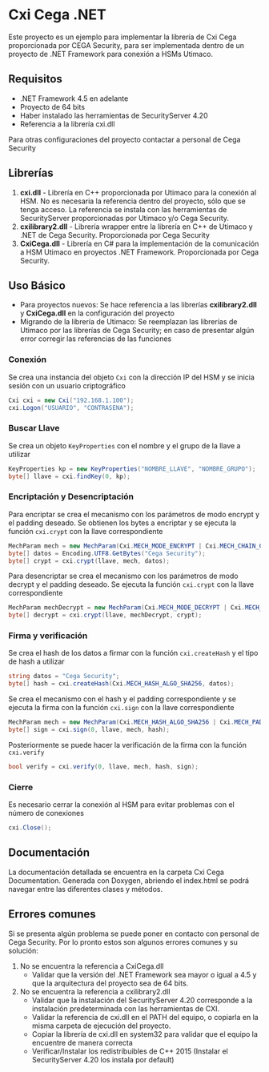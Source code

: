 # Cxi Cega .NET
Este proyecto es un ejemplo para implementar la librería de Cxi Cega proporcionada por CEGA Security, para ser implementada dentro de un proyecto de .NET Framework para conexión a HSMs Utimaco. 

## Requisitos
- .NET Framework 4.5 en adelante
- Proyecto de 64 bits
- Haber instalado las herramientas de SecurityServer 4.20
- Referencia a la librería cxi.dll

Para otras configuraciones del proyecto contactar a personal de Cega Security

## Librerías
1. **cxi.dll** - Librería en C++ proporcionada por Utimaco para la conexión al HSM. No es necesaria la referencia dentro del proyecto, sólo que se tenga acceso. La referencia se instala con las herramientas de SecurityServer proporcionadas por Utimaco y/o Cega Security.
2. **cxilibrary2.dll** - Librería wrapper entre la librería en C++ de Utimaco y .NET de Cega Security. Proporcionada por Cega Security
3. **CxiCega.dll** - Librería en C# para la implementación de la comunicación a HSM Utimaco en proyectos .NET Framework. Proporcionada por Cega Security.

## Uso Básico
- Para proyectos nuevos: Se hace referencia a las librerías **cxilibrary2.dll** y **CxiCega.dll** en la configuración del proyecto
- Migrando de la librería de Utimaco: Se reemplazan las librerías de Utimaco por las librerías de Cega Security; en caso de presentar algún error corregir las referencias de las funciones

### Conexión
Se crea una instancia del objeto `Cxi` con la dirección IP del HSM y se inicia sesión con un usuario criptográfico

``` csharp
Cxi cxi = new Cxi("192.168.1.100");
cxi.Logon("USUARIO", "CONTRASENA");
```

### Buscar Llave
Se crea un objeto `KeyProperties` con el nombre y el grupo de la llave a utilizar

``` csharp
KeyProperties kp = new KeyProperties("NOMBRE_LLAVE", "NOMBRE_GRUPO");
byte[] llave = cxi.findKey(0, kp);
```

### Encriptación y Desencriptación
Para encriptar se crea el mecanismo con los parámetros de modo encrypt y el padding deseado. Se obtienen los bytes a encriptar y se ejecuta la función `cxi.crypt` con la llave correspondiente

``` csharp
MechParam mech = new MechParam(Cxi.MECH_MODE_ENCRYPT | Cxi.MECH_CHAIN_CBC | Cxi.MECH_PAD_PKCS5);
byte[] datos = Encoding.UTF8.GetBytes("Cega Security");
byte[] crypt = cxi.crypt(llave, mech, datos);
```

Para desencriptar se crea el mecanismo con los parámetros de modo decrypt y el padding deseado. Se ejecuta la función `cxi.crypt` con la llave correspondiente

``` csharp
MechParam mechDecrypt = new MechParam(Cxi.MECH_MODE_DECRYPT | Cxi.MECH_CHAIN_CBC | Cxi.MECH_PAD_PKCS5);
byte[] decrypt = cxi.crypt(llave, mechDecrypt, crypt);
```

### Firma y verificación
Se crea el hash de los datos a firmar con la función `cxi.createHash` y el tipo de hash a utilizar

``` csharp
string datos = "Cega Security";
byte[] hash = cxi.createHash(Cxi.MECH_HASH_ALGO_SHA256, datos);
```

Se crea el mecanismo con el hash y el padding correspondiente y se ejecuta la firma con la función `cxi.sign` con la llave correspondiente

``` csharp
MechParam mech = new MechParam(Cxi.MECH_HASH_ALGO_SHA256 | Cxi.MECH_PAD_PKCS1);
byte[] sign = cxi.sign(0, llave, mech, hash);
```

Posteriormente se puede hacer la verificación de la firma con la función `cxi.verify`

``` csharp
bool verify = cxi.verify(0, llave, mech, hash, sign);
```

### Cierre
Es necesario cerrar la conexión al HSM para evitar problemas con el número de conexiones

``` csharp
cxi.Close();
```

## Documentación 
La documentación detallada se encuentra en la carpeta Cxi Cega Documentation. Generada con Doxygen, abriendo el index.html se podrá navegar entre las diferentes clases y métodos.

## Errores comunes
Si se presenta algún problema se puede poner en contacto con personal de Cega Security. Por lo pronto estos son algunos errores comunes y su solución:
1. No se encuentra la referencia a CxiCega.dll
    - Validar que la versión del .NET Framework sea mayor o igual a 4.5 y que la arquitectura del proyecto sea de 64 bits.
2. No se encuentra la referencia a cxilibrary2.dll
    - Validar que la instalación del SecurityServer 4.20 corresponde a la instalación predeterminada con las herramientas de CXI.
    - Validar la referencia de cxi.dll en el PATH del equipo, o copiarla en la misma carpeta de ejecución del proyecto.
    - Copiar la librería de cxi.dll en system32 para validar que el equipo la encuentre de manera correcta
    - Verificar/Instalar los redistribuibles de C++ 2015 (Instalar el SecurityServer 4.20 los instala por default)

